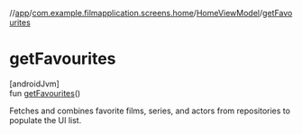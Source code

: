 //[app](../../../index.md)/[com.example.filmapplication.screens.home](../index.md)/[HomeViewModel](index.md)/[getFavourites](get-favourites.md)

# getFavourites

[androidJvm]\
fun [getFavourites](get-favourites.md)()

Fetches and combines favorite films, series, and actors from repositories to populate the UI list.

